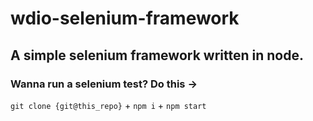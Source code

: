 # wdio-selenium-framework
## A simple selenium framework written in node.

### Wanna run a selenium test? Do this ->

`git clone {git@this_repo}` +  `npm i` + `npm start`
